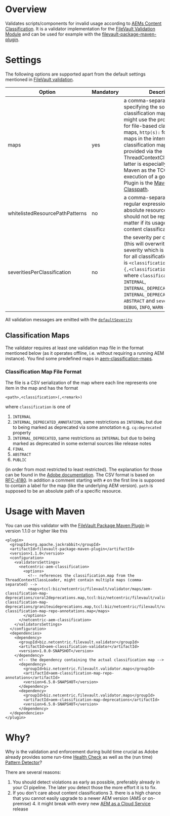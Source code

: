 # Overview
Validates scripts/components for invalid usage according to [AEMs Content Classification][1]. It is a validator implementation for the [FileVault Validation Module][2] and can be used for example with the [filevault-package-maven-plugin][3].

# Settings

The following options are supported apart from the default settings mentioned in [FileVault validation][2].

Option | Mandatory | Description
--- | --- | ---
maps | yes | a comma-separated list of URLs specifying the source for a classification map. Each URL might use the protocols `file:`, for file-based classification maps, `http(s):` for classification maps in the internet or `tccl:` for classification maps being provided via the ThreadContextClassloader. The latter is especially useful with Maven as the TCCL during the execution of a goal of a Maven Plugin is the [Maven Plugin Classpath][4].
whitelistedResourcePathPatterns | no | a comma-separated list of regular expressions matching an absolute resource path which should not be reported (no matter if its usage violates content classifications or not)
severitiesPerClassification | no | the severity per classification (this will overwrite the default severity which is by default used for all classifications. The format is `<classification>=<severity>{,<classification>=<severity>}`, where `classification` is one of `INTERNAL`, `INTERNAL_DEPRECATED_ANNOTATION`, `INTERNAL_DEPRECATED`, `FINAL` or `ABSTRACT` and `severity` is one of `DEBUG`, `INFO`, `WARN` or `ERROR`.

All validation messages are emitted with the [`defaultSeverity`][2]

## Classification Maps

The validator requires at least one validation map file in the format mentioned below (as it operates offline, i.e. without requiring a running AEM instance).
You find some predefined maps in [aem-classification-maps][9].

### Classification Map File Format

The file is a CSV serialization of the map where each line represents one item in the map and has the format

```
<path>,<classification>(,<remark>)
```

where `classification` is one of 

1. `INTERNAL`
2. `INTERNAL_DEPRECATED_ANNOTATION`, same restrictions as `INTERNAL` but due to being marked as deprecated via some annotation e.g. `cq:deprecated` property
3. `INTERNAL_DEPRECATED`, same restrictions as `INTERNAL` but due to being marked as deprecated in some external sources like release notes
4. `FINAL`
5. `ABSTRACT`
6. `PUBLIC` 

(in order from most restricted to least restricted). 
The explanation for those can be found in the [Adobe documentation][1].
The CSV format is based on [RFC-4180][7]. In addition a comment starting with `#` on the first line is supposed to contain a label for the map (like the underlying AEM version). `path` is supposed to be an absolute path of a specific resource.

# Usage with Maven
You can use this validator with the [FileVault Package Maven Plugin][3] in version 1.1.0 or higher like this

```
<plugin>
  <groupId>org.apache.jackrabbit</groupId>
  <artifactId>filevault-package-maven-plugin</artifactId>
  <version>1.1.0</version>
  <configuration>
    <validatorsSettings>
      <netcentric-aem-classification>
        <options>
          <!-- references the classification.map from the ThreadContextClassLoader, might contain multiple maps (comma-separated) -->
          <maps>tccl:biz/netcentric/filevault/validator/maps/aem-classification-map-deprecations/coral2deprecations.map,tccl:biz/netcentric/filevault/validator/maps/aem-classification-map-deprecations/graniteuideprecations.map,tccl:biz/netcentric/filevault/validator/maps/aem-classification-map-repo-annotations.map</maps>
        </options>
      </netcentric-aem-classification>
    </validatorsSettings>
  </configuration>
  <dependencies>
    <dependency>
      <groupId>biz.netcentric.filevault.validator</groupId>
      <artifactId>aem-classification-validator</artifactId>
      <version>1.0.0-SNAPSHOT</version>
    </dependency>
      <!-- the dependency containing the actual classification map -->
      <dependency>
        <groupId>biz.netcentric.filevault.validator.maps</groupId>
        <artifactId>aem-classification-map-repo-annotations</artifactId>
        <version>6.5.0-SNAPSHOT</version>
      </dependency>
      <dependency>
        <groupId>biz.netcentric.filevault.validator.maps</groupId>
        <artifactId>aem-classification-map-deprecations</artifactId>
        <version>6.5.0-SNAPSHOT</version>
      </dependency>
  </dependencies>
</plugin>
```

# Why?
Why is the validation and enforcement during build time crucial as Adobe already provides some run-time [Health Check][1] as well as the (run time) [Pattern Detector][6]? 

There are several reasons:

1. You should detect violations as early as possible, preferably already in your CI pipeline. The later you detect those the more effort it is to fix.
2. If you don't care about content classifications
    3. there is a high chance that you cannot easily upgrade to a newer AEM version (AMS or on-premise)
    4. it might break with every new [AEM as a Cloud Service][5] release

[1]: https://docs.adobe.com/content/help/en/experience-manager-65/deploying/upgrading/sustainable-upgrades.html#content-classifications
[2]: https://jackrabbit.apache.org/filevault/validation.html
[3]: https://jackrabbit.apache.org/filevault-package-maven-plugin/index.html
[4]: https://maven.apache.org/guides/mini/guide-maven-classloading.html
[5]: https://docs.adobe.com/content/help/en/experience-manager-cloud-service/landing/home.html
[6]: https://docs.adobe.com/content/help/en/experience-manager-65/deploying/upgrading/pattern-detector.html
[7]: https://tools.ietf.org/html/rfc4180
[8]: https://github.com/Netcentric/aem-classification/aem-classification-maven-plugin
[9]: ../aem-classification-maps	